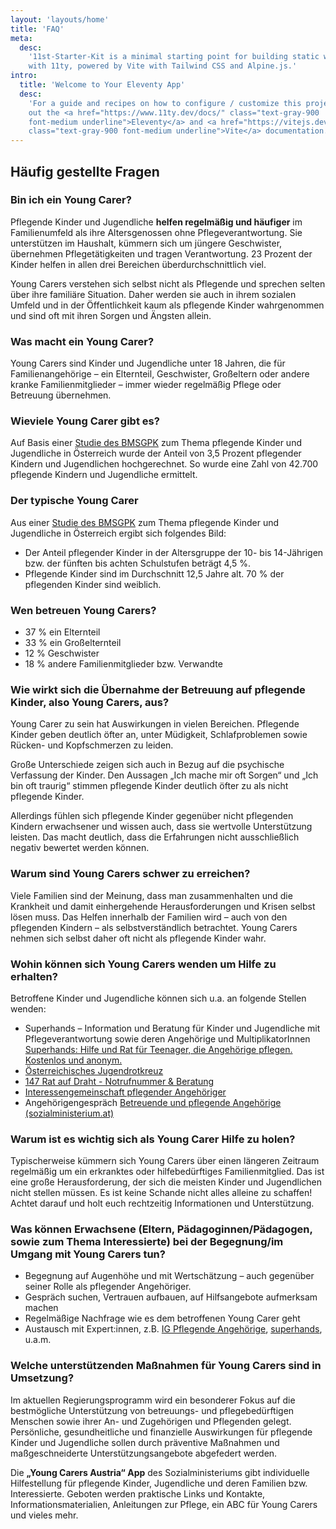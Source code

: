 ```yaml
---
layout: 'layouts/home'
title: 'FAQ'
meta:
  desc:
    '11st-Starter-Kit is a minimal starting point for building static websites
    with 11ty, powered by Vite with Tailwind CSS and Alpine.js.'
intro:
  title: 'Welcome to Your Eleventy App'
  desc:
    'For a guide and recipes on how to configure / customize this project, check
    out the <a href="https://www.11ty.dev/docs/" class="text-gray-900
    font-medium underline">Eleventy</a> and <a href="https://vitejs.dev/"
    class="text-gray-900 font-medium underline">Vite</a> documentation.'
---
```


## Häufig gestellte Fragen

### Bin ich ein Young Carer?

Pflegende Kinder und Jugendliche **helfen regelmäßig und häufiger** im Familienumfeld als ihre Altersgenossen ohne Pflegeverantwortung. Sie unterstützen im Haushalt, kümmern sich um jüngere Geschwister, übernehmen Pflegetätigkeiten und tragen Verantwortung. 23 Prozent der Kinder helfen in allen drei Bereichen überdurchschnittlich viel.

Young Carers verstehen sich selbst nicht als Pflegende und sprechen selten über ihre familiäre Situation. Daher werden sie auch in ihrem sozialen Umfeld und in der Öffentlichkeit kaum als pflegende Kinder wahrgenommen und sind oft mit ihren Sorgen und Ängsten allein.

### Was macht ein Young Carer?

Young Carers sind Kinder und Jugendliche unter 18 Jahren, die für Familienangehörige – ein Elternteil, Geschwister, Großeltern oder andere kranke Familienmitglieder – immer wieder regelmäßig Pflege oder Betreuung übernehmen.

### Wieviele Young Carer gibt es?

Auf Basis einer [Studie des BMSGPK](https://broschuerenservice.sozialministerium.at/Home/Download?publicationId=307) zum Thema pflegende Kinder und Jugendliche in Österreich wurde der Anteil von 3,5 Prozent pflegender Kindern und Jugendlichen hochgerechnet. So wurde eine Zahl von 42.700 pflegende Kindern und Jugendliche ermittelt.

### Der typische Young Carer

Aus einer [Studie des BMSGPK](https://broschuerenservice.sozialministerium.at/Home/Download?publicationId=307) zum Thema pflegende Kinder und Jugendliche in Österreich ergibt sich folgendes Bild:

- Der Anteil pflegender Kinder in der Altersgruppe der 10- bis 14-Jährigen bzw. der fünften bis achten Schulstufen beträgt 4,5 %.
- Pflegende Kinder sind im Durchschnitt 12,5 Jahre alt. 70 % der pflegenden Kinder sind weiblich.

### Wen betreuen Young Carers?

- 37 % ein Elternteil
- 33 % ein Großelternteil
- 12 % Geschwister
- 18 % andere Familienmitglieder bzw. Verwandte

### Wie wirkt sich die Übernahme der Betreuung auf pflegende Kinder, also Young Carers, aus?

Young Carer zu sein hat Auswirkungen in vielen Bereichen. Pflegende Kinder geben deutlich öfter an, unter Müdigkeit, Schlafproblemen sowie Rücken- und Kopfschmerzen zu leiden.

Große Unterschiede zeigen sich auch in Bezug auf die psychische Verfassung der Kinder. Den Aussagen „Ich mache mir oft Sorgen“ und „Ich bin oft traurig“ stimmen pflegende Kinder deutlich öfter zu als nicht pflegende Kinder.

Allerdings fühlen sich pflegende Kinder gegenüber nicht pflegenden Kindern erwachsener und wissen auch, dass sie wertvolle Unterstützung leisten. Das macht deutlich, dass die Erfahrungen nicht ausschließlich negativ bewertet werden können.

### Warum sind Young Carers schwer zu erreichen?

Viele Familien sind der Meinung, dass man zusammenhalten und die Krankheit und damit einhergehende Herausforderungen und Krisen selbst lösen muss. Das Helfen innerhalb der Familien wird – auch von den pflegenden Kindern – als selbstverständlich betrachtet. Young Carers nehmen sich selbst daher oft nicht als pflegende Kinder wahr.

### Wohin können sich Young Carers wenden um Hilfe zu erhalten?

Betroffene Kinder und Jugendliche können sich u.a. an folgende Stellen wenden:

- Superhands – Information und Beratung für Kinder und Jugendliche mit Pflegeverantwortung sowie deren Angehörige und MultiplikatorInnen [Superhands: Hilfe und Rat für Teenager, die Angehörige pflegen. Kostenlos und anonym.](https://www.superhands.at/)
- [Österreichisches Jugendrotkreuz](https://www.jugendrotkreuz.at/)
- [147 Rat auf Draht - Notrufnummer & Beratung](https://www.rataufdraht.at/)
- [Interessengemeinschaft pflegender Angehöriger](https://www.ig-pflege.at/)
- Angehörigengespräch [Betreuende und pflegende Angehörige (sozialministerium.at)](https://www.sozialministerium.at/Themen/Pflege/Betreuende-und-Pflegende-Angehoerige.html)

### Warum ist es wichtig sich als Young Carer Hilfe zu holen?

Typischerweise kümmern sich Young Carers über einen längeren Zeitraum regelmäßig um ein erkranktes oder hilfebedürftiges Familienmitglied. Das ist eine große Herausforderung, der sich die meisten Kinder und Jugendlichen nicht stellen müssen. Es ist keine Schande nicht alles alleine zu schaffen! Achtet darauf und holt euch rechtzeitig Informationen und Unterstützung.

### Was können Erwachsene (Eltern, Pädagoginnen/Pädagogen, sowie zum Thema Interessierte) bei der Begegnung/im Umgang mit Young Carers tun?

- Begegnung auf Augenhöhe und mit Wertschätzung – auch gegenüber seiner Rolle als pflegender Angehöriger.
- Gespräch suchen, Vertrauen aufbauen, auf Hilfsangebote aufmerksam machen
- Regelmäßige Nachfrage wie es dem betroffenen Young Carer geht
- Austausch mit Expert:innen, z.B. [IG Pflegende Angehörige](www.ig-pflege.at), [superhands](https://www.superhands.at), u.a.m.

### Welche unterstützenden Maßnahmen für Young Carers sind in Umsetzung?

Im aktuellen Regierungsprogramm wird ein besonderer Fokus auf die bestmögliche Unterstützung von betreuungs- und pflegebedürftigen Menschen sowie ihrer An- und Zugehörigen und Pflegenden gelegt. Persönliche, gesundheitliche und finanzielle Auswirkungen für pflegende Kinder und Jugendliche sollen durch präventive Maßnahmen und maßgeschneiderte Unterstützungsangebote abgefedert werden.

Die **„Young Carers Austria“ App** des Sozialministeriums gibt individuelle Hilfestellung für pflegende Kinder, Jugendliche und deren Familien bzw. Interessierte. Geboten werden praktische Links und Kontakte, Informationsmaterialien, Anleitungen zur Pflege, ein ABC für Young Carers und vieles mehr.
